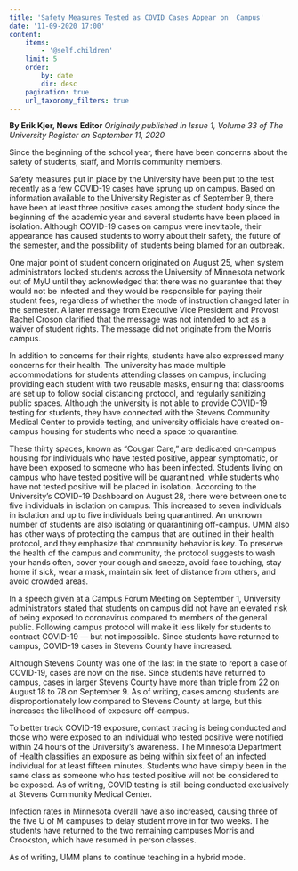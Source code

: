 ```yaml
---
title: 'Safety Measures Tested as COVID Cases Appear on  Campus'
date: '11-09-2020 17:00'
content:
    items:
        - '@self.children'
    limit: 5
    order:
        by: date
        dir: desc
    pagination: true
    url_taxonomy_filters: true
---
```


**By Erik Kjer, News Editor** _Originally published in Issue 1, Volume 33 of The University Register on September 11, 2020_

Since the beginning of the school year, there have been concerns about the safety of students, staff, and Morris community members. 

Safety measures put in place by the University have been put to the test recently as a few COVID-19 cases have sprung up on campus. Based on information available to the University Register as of September 9, there have been at least three positive cases among the student body since the beginning of the academic year and several students have been placed in isolation. Although COVID-19 cases on campus were inevitable, their appearance has caused students to worry about their safety, the future of the semester, and the possibility of students being blamed for an outbreak.

One major point of student concern originated on August 25, when system administrators locked students across the University of Minnesota network out of MyU until they acknowledged that there was no guarantee that they would not be infected and they would be responsible for paying their student fees, regardless of whether the mode of instruction changed later in the semester. A later message from Executive Vice President and Provost Rachel Croson clarified that the message was not intended to act as a waiver of student rights. The message did not originate from the Morris campus.

In addition to concerns for their rights, students have also expressed many concerns for their health. The university has made multiple accommodations for students attending classes on campus, including providing each student with two reusable masks, ensuring that classrooms are set up to follow social distancing protocol, and regularly sanitizing public spaces. Although the university is not able to provide COVID-19 testing for students, they have connected with the Stevens Community Medical Center to provide testing, and university officials have created on-campus housing for students who need a space to quarantine.

These thirty spaces, known as “Cougar Care,” are dedicated on-campus housing for individuals who have tested positive, appear symptomatic, or have been exposed to someone who has been infected. Students living on campus who have tested positive will be quarantined, while students who have not tested positive will be placed in isolation. According to the University’s COVID-19 Dashboard on August 28, there were between one to five individuals in isolation on campus. This increased to seven individuals in isolation and up to five individuals being quarantined. An unknown number of students are also isolating or quarantining off-campus.
UMM also has other ways of protecting the campus that are outlined in their health protocol, and they emphasize that community behavior is key. To preserve the health of the campus and community, the protocol suggests to wash your hands often, cover your cough and sneeze, avoid face touching, stay home if sick, wear a mask, maintain six feet of distance from others, and avoid crowded areas. 

In a speech given at a Campus Forum Meeting on September 1, University administrators stated that students on campus did not have an elevated risk of being exposed to coronavirus compared to members of the general public. Following campus protocol will make it less likely for students to contract COVID-19 — but not impossible. Since students have returned to campus, COVID-19 cases in Stevens County have increased.

Although Stevens County was one of the last in the state to report a case of COVID-19, cases are now on the rise. Since students have returned to campus, cases in larger Stevens County have more than triple from 22 on August 18 to 78 on September 9. As of writing, cases among students are disproportionately low compared to Stevens County at large, but this increases the likelihood of exposure off-campus.

To better track COVID-19 exposure, contact tracing is being conducted and those who were exposed to an individual who tested positive were notified within 24 hours of the University’s awareness. The Minnesota Department of Health classifies an exposure as being within six feet of an infected individual for at least fifteen minutes. Students who have simply been in the same class as someone who has tested positive will not be considered to be exposed. As of writing, COVID testing is still being conducted exclusively at Stevens Community Medical Center.

Infection rates in Minnesota overall have also increased, causing three of the five U of M campuses to delay student move in for two weeks. The students have returned to the two remaining campuses Morris and Crookston, which have resumed in person classes. 

As of writing, UMM plans to continue teaching in a hybrid mode.